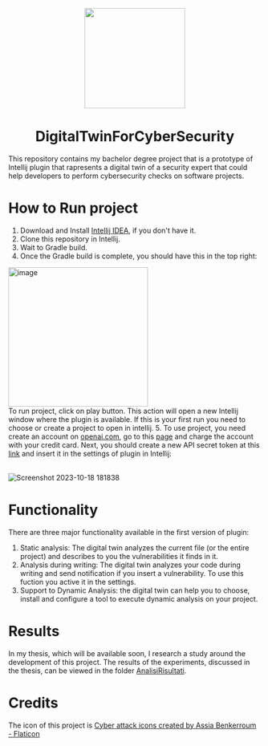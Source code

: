 <p align="center">
    <img width="200" src="https://github.com/frankzamma/DigitalTwinForCyberSecurity/assets/65612000/2300d151-8c03-4552-9dd3-e6855a020330">
</p>
<h1 align="center">DigitalTwinForCyberSecurity</h1>
This repository contains my bachelor degree project that is a prototype of Intellij plugin that rapresents a digital twin of a security expert that could help developers to perform cybersecurity checks on software projects.

# How to Run project
1. Download and Install [Intellij IDEA](https://www.jetbrains.com/idea/download/), if you don't have it.
2. Clone this repository in Intellij.
3. Wait to Gradle build.
4.  Once the Gradle build is complete, you should have this in the top right:<br>
   <img width="278" alt="image" src="https://github.com/frankzamma/DigitalTwinForCyberSecurity/assets/65612000/0733f270-7cb0-4214-9e58-ece87f8a06cc">
<br>
   To run project, click on play button. This action will open a new Intellij window where the plugin is available. If this is your first run you need to choose or create a project to open in intellij.
5. To use project, you need create an account on <a href="openai.com">openai.com</a>, go to this <a href="https://platform.openai.com/account/billing/overview/"> page</a>  and charge the account with your credit card. Next, you should create a new API secret token at this <a href="https://platform.openai.com/account/api-keys/">link</a> and insert it in the settings of plugin in Intellij: <br><br>

![Screenshot 2023-10-18 181838](https://github.com/frankzamma/DigitalTwinForCyberSecurity/assets/65612000/a7c3414d-495e-4993-a42c-5b06c1289db5)

# Functionality
There are three major functionality available in the first version of plugin:
1. Static analysis: The digital twin analyzes the current file (or the entire project) and describes to you the vulnerabilities it finds in it.
2. Analysis during writing: The digital twin analyzes your code during writing and send notification if you insert a vulnerability. To use this fuction you active it in the settings.
3. Support to Dynamic Analysis: the digital twin can help you to choose, install and configure a tool to execute dynamic analysis on your project.

# Results
In my thesis, which will be available soon, I research a study around the development of this project. The results of the experiments, discussed in the thesis, can be viewed in the folder [AnalisiRisultati](https://github.com/frankzamma/DigitalTwinForCyberSecurity/).

# Credits
The icon of this project is <a href="https://www.flaticon.com/free-icons/cyber-attack" title="cyber attack icons">Cyber attack icons created by Assia Benkerroum  - Flaticon</a>

    
